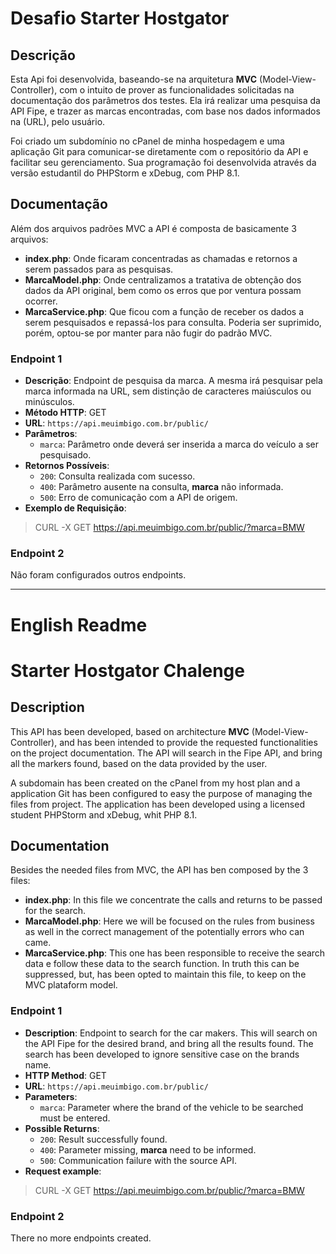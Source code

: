 # Desafio Starter Hostgator

## Descrição

Esta Api foi desenvolvida, baseando-se na arquitetura **MVC** (Model-View-Controller), com o 
intuito de prover as funcionalidades solicitadas na documentação dos parâmetros dos 
testes.
Ela irá realizar uma pesquisa da API Fipe, e trazer as marcas encontradas, com base nos dados
informados na (URL), pelo usuário. 
<p>
Foi criado um subdomínio no cPanel de minha hospedagem e uma aplicação Git para comunicar-se
diretamente com o repositório da API e facilitar seu gerenciamento. Sua programação foi 
desenvolvida através da versão estudantil do PHPStorm e xDebug, com PHP 8.1.

## Documentação
Além dos arquivos padrões MVC a API é composta de basicamente 3 arquivos:
- **index.php**: Onde ficaram concentradas as chamadas e retornos a serem passados 
para as pesquisas.
- **MarcaModel.php**: Onde centralizamos a tratativa de obtenção dos dados da API original, 
bem como os erros que por ventura possam ocorrer.
- **MarcaService.php**: Que ficou com a função de receber os dados a serem pesquisados e
repassá-los para consulta. Poderia ser suprimido, porém, optou-se por manter para não fugir
do padrão MVC.

### Endpoint 1

- **Descrição**: Endpoint de pesquisa da marca. A mesma irá pesquisar pela marca informada na 
URL, sem distinção de caracteres maiúsculos ou minúsculos. 
- **Método HTTP**: GET
- **URL**: `https://api.meuimbigo.com.br/public/`
- **Parâmetros**:
    - `marca`: Parâmetro onde deverá ser inserida a marca do veículo a ser pesquisado.
- **Retornos Possíveis**:
    - `200`: Consulta realizada com sucesso.
    - `400`: Parâmetro ausente na consulta, **marca** não informada.
    - `500`: Erro de comunicação com a API de origem.
- **Exemplo de Requisição**:
>CURL -X GET https://api.meuimbigo.com.br/public/?marca=BMW

### Endpoint 2
Não foram configurados outros endpoints.

---
# English Readme
# Starter Hostgator Chalenge

## Description

This API has been developed, based on architecture **MVC** (Model-View-Controller), and has 
been intended to provide the requested functionalities on the project documentation. 
The API will search in the Fipe API, and bring all the markers found, based on the data 
provided by the user. 
<p>
A subdomain has been created on the cPanel from my host plan and a application Git has been
configured to easy the purpose of managing the files from project. The application has been 
developed using a licensed student PHPStorm and xDebug, whit PHP 8.1.

## Documentation
Besides the needed files from MVC, the API has ben composed by the 3 files:
- **index.php**: In this file we concentrate the calls and returns to be passed 
for the search.
- **MarcaModel.php**: Here we will be focused on the rules from business as well in the correct
management of the potentially errors who can came. 
- **MarcaService.php**: This one has been responsible to receive the search data e follow 
these data to the search function. In truth this can be suppressed, but, has been opted to
maintain this file, to keep on the MVC plataform model.

### Endpoint 1

- **Description**: Endpoint to search for the car makers. This will search on the API Fipe
for the desired brand, and bring all the results found. The search has been developed
to ignore sensitive case on the brands name.
- **HTTP Method**: GET
- **URL**: `https://api.meuimbigo.com.br/public/`
- **Parameters**:
  - `marca`: Parameter where the brand of the vehicle to be searched must be entered.
- **Possible Returns**:
  - `200`: Result successfully found.
  - `400`: Parameter missing, **marca** need to be informed.
  - `500`: Communication failure with the source API.
- **Request example**:
>CURL -X GET https://api.meuimbigo.com.br/public/?marca=BMW

### Endpoint 2
There no more endpoints created.